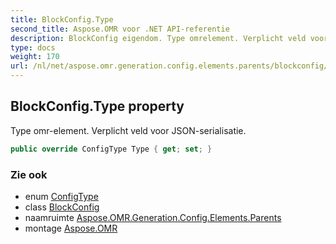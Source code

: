 ```yaml
---
title: BlockConfig.Type
second_title: Aspose.OMR voor .NET API-referentie
description: BlockConfig eigendom. Type omrelement. Verplicht veld voor JSONserialisatie.
type: docs
weight: 170
url: /nl/net/aspose.omr.generation.config.elements.parents/blockconfig/type/
---
```

## BlockConfig.Type property

Type omr-element. Verplicht veld voor JSON-serialisatie.

```csharp
public override ConfigType Type { get; set; }
```

### Zie ook

* enum [ConfigType](../../../aspose.omr.generation.config.enums/configtype/)
* class [BlockConfig](../)
* naamruimte [Aspose.OMR.Generation.Config.Elements.Parents](../../blockconfig/)
* montage [Aspose.OMR](../../../)



